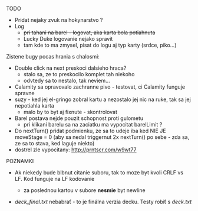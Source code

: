 TODO
* Pridat nejaky zvuk na hokynarstvo ?
* Log
    * ~~pri tahani na barel - logovat, aka karta bola potiahnuta~~
    * Lucky Duke logovanie nejako spravit
    * tam kde to ma zmysel, pisat do logu aj typ karty (srdce, piko...)


Zistene bugy pocas hrania s chalosmi:
* Double click na next preskoci dalsieho hraca?
    * stalo sa, ze to preskocilo komplet tah niekoho
    * odvtedy sa to nestalo, tak neviem...
* Calamity sa opravovalo zachranne pivo - testovat, ci Calamity funguje spravne
* suzy - ked jej el-gringo zobral kartu a nezostalo jej nic na ruke, tak sa jej nepotiahla karta
    * malo by to byt aj fixnute - skontrolovat
* Barel postava nejde pouzit schopnost proti gulometu
    * pri klikani barelu sa na zaciatku ma vypocitat barelLimit ?
* Do nextTurn() pridat podmienku, ze sa to udeje iba ked NIE JE moveStage = 0 (aby sa nedal triggernut 2x nextTurn() po sebe - zda sa, ze sa to stava, ked laguje niekto)
* dostrel zle vypocitany: http://prntscr.com/w9wt77


POZNAMKI
* Ak niekedy bude blbnut citanie suboru, tak to moze byt kvoli CRLF vs LF. Kod funguje na LF kodovanie
  
    * za poslednou kartou v subore **nesmie** byt newline

* *deck_final.txt* nebabrať - to je finálna verzia decku. Testy robiť s *deck.txt*

